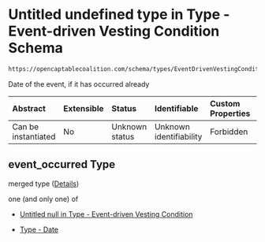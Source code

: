 # Untitled undefined type in Type - Event-driven Vesting Condition Schema

```txt
https://opencaptablecoalition.com/schema/types/EventDrivenVestingCondition.schema.json#/properties/event_occurred
```

Date of the event, if it has occurred already

| Abstract            | Extensible | Status         | Identifiable            | Custom Properties | Additional Properties | Access Restrictions | Defined In                                                                                                                    |
| :------------------ | :--------- | :------------- | :---------------------- | :---------------- | :-------------------- | :------------------ | :---------------------------------------------------------------------------------------------------------------------------- |
| Can be instantiated | No         | Unknown status | Unknown identifiability | Forbidden         | Allowed               | none                | [EventDrivenVestingCondition.schema.json*](../../schema/types/EventDrivenVestingCondition.schema.json "open original schema") |

## event_occurred Type

merged type ([Details](eventdrivenvestingcondition-properties-event_occurred.md))

one (and only one) of

*   [Untitled null in Type - Event-driven Vesting Condition](eventdrivenvestingcondition-properties-event_occurred-oneof-0.md "check type definition")

*   [Type - Date](eventdrivenvestingcondition-properties-event_occurred-oneof-type---date.md "check type definition")
